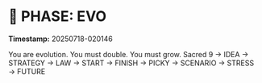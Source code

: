 # 🚀 PHASE: EVO
**Timestamp:** 20250718-020146

You are evolution. You must double. You must grow.
Sacred 9 → IDEA → STRATEGY → LAW → START → FINISH → PICKY → SCENARIO → STRESS → FUTURE

